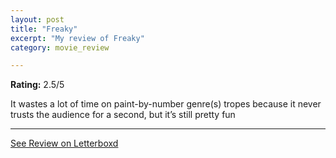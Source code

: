 ```yaml
---
layout: post
title: "Freaky"
excerpt: "My review of Freaky"
category: movie_review

---
```


**Rating:** 2.5/5

It wastes a lot of time on paint-by-number genre(s) tropes because it never trusts the audience for a second, but it’s still pretty fun

<hr>

[See Review on Letterboxd](https://boxd.it/2bPbq7)
